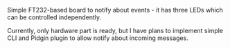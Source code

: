 Simple FT232-based board to notify about events - it has three LEDs which can be controlled
independently.

Currently, only hardware part is ready, but I have plans to implement simple CLI
and Pidgin plugin to allow notify about incoming messages.
